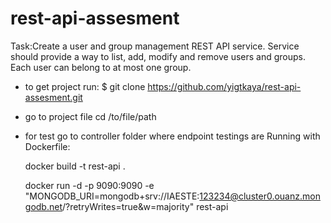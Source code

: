 # rest-api-assesment

Task:Create a user and group management REST API service. Service should provide a way to list, add, modify and remove users and groups. Each user can belong to at most one group.


- to get project run:
$ git clone https://github.com/yigtkaya/rest-api-assesment.git

- go to project file
 cd /to/file/path
 
- for test go to controller folder where endpoint testings are 
Running with Dockerfile:
  
  docker build -t rest-api .
  
  docker run -d -p 9090:9090 -e "MONGODB_URI=mongodb+srv://IAESTE:123234@cluster0.ouanz.mongodb.net/?retryWrites=true&w=majority" rest-api
  
  
  


        

